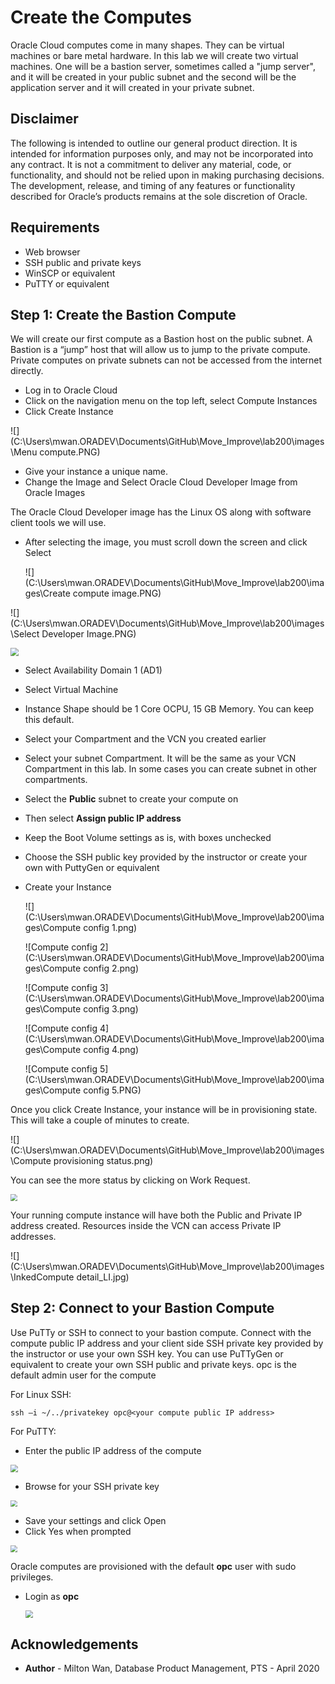 # Create the Computes #

Oracle Cloud computes come in many shapes.  They can be virtual machines or bare metal hardware.  In this lab we will create two virtual machines.  One will be a bastion server, sometimes called a "jump server", and it will be created in your public subnet and the second will be the application server and it will created in your private subnet.

## Disclaimer ##
The following is intended to outline our general product direction. It is intended for information purposes only, and may not be incorporated into any contract. It is not a commitment to deliver any material, code, or functionality, and should not be relied upon in making purchasing decisions. The development, release, and timing of any features or functionality described for Oracle’s products remains at the sole discretion of Oracle.

## Requirements ##

- Web browser
- SSH public and private keys
- WinSCP or equivalent
- PuTTY or equivalent

## Step 1: Create the Bastion Compute ##

We will create our first compute as a Bastion host on the public subnet. A Bastion is a “jump” host that will allow us to jump to the private compute. Private computes on private subnets can not be accessed from the internet directly.

- Log in to Oracle Cloud
- Click on the navigation menu on the top left, select Compute Instances
- Click Create Instance

![](C:\Users\mwan.ORADEV\Documents\GitHub\Move_Improve\lab200\images\Menu compute.PNG)

- Give your instance a unique name.
- Change the Image and Select Oracle Cloud Developer Image from Oracle Images 

The Oracle Cloud Developer image has the Linux OS along with software client tools we will use. 

- After selecting the image, you must scroll down the screen and click Select

  ![](C:\Users\mwan.ORADEV\Documents\GitHub\Move_Improve\lab200\images\Create compute image.PNG)

![](C:\Users\mwan.ORADEV\Documents\GitHub\Move_Improve\lab200\images\Select Developer Image.PNG)

<img src="C:\Users\mwan.ORADEV\Documents\GitHub\Move_Improve\lab200\images\Select Image.PNG" style="zoom: 80%;" />

- Select Availability Domain 1 (AD1)
- Select Virtual Machine 
- Instance Shape should be 1 Core OCPU, 15 GB Memory. You can keep this default.
- Select your Compartment and the VCN you created earlier
- Select your subnet Compartment.  It will be the same as your VCN Compartment in this lab. In some cases you can create subnet in other compartments. 

- Select the **Public** subnet to create your compute on

- Then select **Assign public IP address**

- Keep the Boot Volume settings as is, with boxes unchecked

- Choose the SSH public key provided by the instructor or create your own with PuttyGen or equivalent

- Create your Instance

  ![](C:\Users\mwan.ORADEV\Documents\GitHub\Move_Improve\lab200\images\Compute config 1.png)

  ![Compute config 2](C:\Users\mwan.ORADEV\Documents\GitHub\Move_Improve\lab200\images\Compute config 2.png)

  ![Compute config 3](C:\Users\mwan.ORADEV\Documents\GitHub\Move_Improve\lab200\images\Compute config 3.png)

  ![Compute config 4](C:\Users\mwan.ORADEV\Documents\GitHub\Move_Improve\lab200\images\Compute config 4.png)

  ![Compute config 5](C:\Users\mwan.ORADEV\Documents\GitHub\Move_Improve\lab200\images\Compute config 5.PNG)

Once you click Create Instance, your instance will be in provisioning state. This will take a couple of minutes to create.

![](C:\Users\mwan.ORADEV\Documents\GitHub\Move_Improve\lab200\images\Compute provisioning status.png)

You can see the more status by clicking on Work Request.

<img src="C:\Users\mwan.ORADEV\Documents\GitHub\Move_Improve\lab200\images\Work request.PNG" style="zoom:67%;" />

Your running compute instance will have both the Public and Private IP address created. Resources inside the VCN can access Private IP addresses.

![](C:\Users\mwan.ORADEV\Documents\GitHub\Move_Improve\lab200\images\InkedCompute detail_LI.jpg)



## Step 2: Connect to your Bastion Compute ##

Use PuTTy or SSH to connect to your bastion compute. Connect with the compute public IP address and your client side SSH private key provided by the instructor or use your own SSH key. You can use PuTTyGen or equivalent to create your own SSH public and private keys.  opc is the default admin user for the compute

For Linux SSH:

`ssh –i ~/../privatekey opc@<your compute public IP address>`

For PuTTY:

- Enter the public IP address of the compute

<img src="C:\Users\mwan.ORADEV\Documents\GitHub\Move_Improve\lab200\images\putty 1.PNG" style="zoom:75%;" />

- Browse for your SSH private key

<img src="C:\Users\mwan.ORADEV\Documents\GitHub\Move_Improve\lab200\images\Putty 2.PNG" style="zoom: 67%;" />

- Save your settings and click Open
- Click Yes when prompted

<img src="C:\Users\mwan.ORADEV\Documents\GitHub\Move_Improve\lab200\images\Putty 3.PNG" style="zoom:67%;" />

Oracle computes are provisioned with the default **opc** user with sudo privileges.

- Login as **opc**

  <img src="C:\Users\mwan.ORADEV\Documents\GitHub\Move_Improve\lab200\images\putty session.png" style="zoom:75%;" />

## Acknowledgements ##

- **Author** - Milton Wan, Database Product Management, PTS - April 2020

